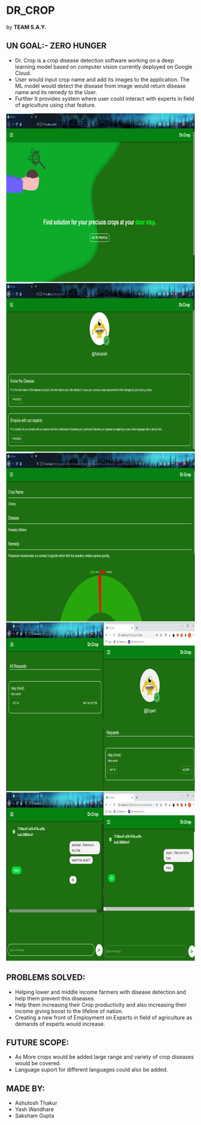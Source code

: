 # DR_CROP
  by **TEAM S.A.Y.**

## UN GOAL:- ZERO HUNGER

- Dr. Crop is a crop disease detection software working on a deep learning model based on computer vision currently deployed on Google Cloud.
- User would input crop name and add its images to the application. The ML model would detect the disease from image would return disease name and its remedy to the User.
- Further It provides system where user could interact with experts in field of agriculture using chat feature.

<p align="center">
  <img src="img1.png" height="450px" width="700px" /> 
  <img src="img2.png" height="450px" width="700px" />
  <img src="img3.png" height="450px" width="700px" />
  <img src="img4.png" height="450px" width="700px" />
  <img src="Screenshot (644).png" height="450px" width="700px" />
</p>

## PROBLEMS SOLVED:

- Helping lower and middle income farmers with disease detection and help them prevent this diseases.
- Help them increasing their Crop productivity and also increasing their income giving boost to the lifeline of nation.
- Creating a new front of Employment on Experts in field of agriculture as demands of experts would increase.

## FUTURE SCOPE:

- As More crops would be added large range and variety of crop diseases would be covered.
- Language suport for different languages could also be added.

## MADE BY:
  - Ashutosh Thakur
  - Yash Wandhare
  - Saksham Gupta
